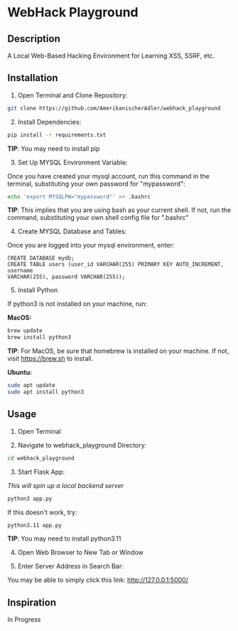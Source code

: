 # WebHack Playground

## Description
A Local Web-Based Hacking Environment for Learning XSS, SSRF, etc.

## Installation

1) Open Terminal and Clone Repository:

```bash
git clone https://github.com/AmerikanischerAdler/webhack_playground
```

2) Install Dependencies:

```bash
pip install -r requirements.txt
```

**TIP**: You may need to install pip

3) Set Up MYSQL Environment Variable:

Once you have created your mysql account, run this command in the terminal,
substituting your own password for "mypassword":

```bash
echo 'export MYSQLPW="mypassword"' >> .bashrc
```

**TIP**: This implies that you are using bash as your current shell. If not, run
the command, substituting your own shell config file for ".bashrc"

4) Create MYSQL Database and Tables:

Once you are logged into your mysql environment, enter:

```mysql
CREATE DATABASE mydb;
CREATE TABLE users (user_id VARCHAR(255) PRIMARY KEY AUTO_INCREMENT, username
VARCHAR(255), password VARCHAR(255));
```

5) Install Python

If python3 is not installed on your machine, run:

**MacOS:**

```bash
brew update 
brew install python3
``` 

**TIP**: For MacOS, be sure that homebrew is installed on your machine. If not, visit https://brew.sh to install.

**Ubuntu:**

```bash
sudo apt update 
sudo apt install python3
```

## Usage

1) Open Terminal

2) Navigate to webhack_playground Directory:

```bash
cd webhack_playground
```

3) Start Flask App:

*This will spin up a local backend server*

```bash
python3 app.py
```

If this doesn't work, try:

```bash
python3.11 app.py
```

**TIP**: You may need to install python3.11

4) Open Web Browser to New Tab or Window

5) Enter Server Address in Search Bar:

You may be able to simply click this link: http://127.0.0.1:5000/

## Inspiration
In Progress
